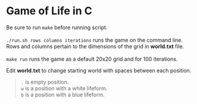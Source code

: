 # Game of Life in C

Be sure to run `make` before running script.<br><br>
`./run.sh rows columns iterations` runs the game on the command line. Rows and columns pertain to the dimensions of the grid in __world.txt__ file.<br><br>
`make run` runs the game as a default 20x20 grid and for 100 iterations.

Edit __world.txt__ to change starting world with spaces between each position.<br>

>``.`` is empty position.<br>
>``w`` is a position with a white lifeform.<br>
>``b`` is a position with a blue lifeform.<br>
